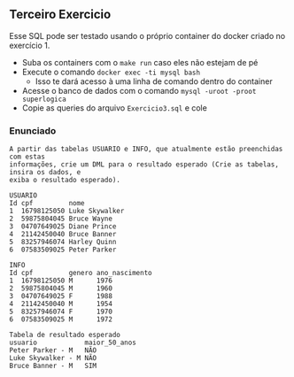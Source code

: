 ## Terceiro Exercicio

Esse SQL pode ser testado usando o próprio container do docker criado no exercício 1.
- Suba os containers com o `make run` caso eles não estejam de pé
- Execute o comando `docker exec -ti mysql bash`
  - Isso te dará acesso à uma linha de comando dentro do container
- Acesse o banco de dados com o comando `mysql -uroot -proot superlogica`
- Copie as queries do arquivo `Exercicio3.sql` e cole

### Enunciado

```
A partir das tabelas USUARIO e INFO, que atualmente estão preenchidas com estas
informações, crie um DML para o resultado esperado (Crie as tabelas, insira os dados, e
exiba o resultado esperado).

USUARIO
Id cpf         nome
1  16798125050 Luke Skywalker
2  59875804045 Bruce Wayne
3  04707649025 Diane Prince
4  21142450040 Bruce Banner
5  83257946074 Harley Quinn
6  07583509025 Peter Parker

INFO
Id cpf         genero ano_nascimento
1  16798125050 M      1976
2  59875804045 M      1960
3  04707649025 F      1988
4  21142450040 M      1954
5  83257946074 F      1970
6  07583509025 M      1972

Tabela de resultado esperado
usuario            maior_50_anos
Peter Parker - M   NÃO
Luke Skywalker - M NÃO
Bruce Banner - M   SIM
```
